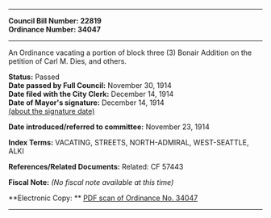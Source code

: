 * * * * *  
  
**Council Bill Number: [](#h0)[](#h2)22819**   
**Ordinance Number: 34047**  
  
* * * * *  
  
An Ordinance vacating a portion of block three (3) Bonair Addition on the petition of Carl M. Dies, and others.  
  
**Status:** Passed   
**Date passed by Full Council:** November 30, 1914   
**Date filed with the City Clerk:** December 14, 1914   
**Date of Mayor's signature:** December 14, 1914   
[(about the signature date)](/~public/approvaldate.htm)   
  
  
**Date introduced/referred to committee:** November 23, 1914   
  
**Index Terms:** VACATING, STREETS, NORTH-ADMIRAL, WEST-SEATTLE, ALKI  
  
**References/Related Documents:** Related: CF 57443  
  
**Fiscal Note:** *(No fiscal note available at this time)*  
  
**Electronic Copy: ** [PDF scan of Ordinance No. 34047](/~archives/Ordinances/Ord_34047.pdf)  
  
* * * * *  
